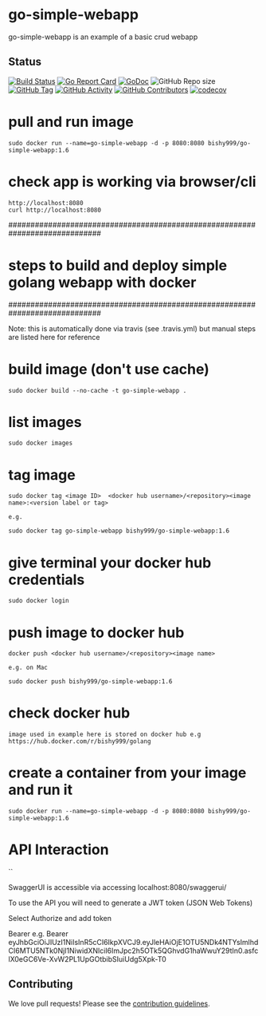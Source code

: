 
# go-simple-webapp

go-simple-webapp is an example of a basic crud webapp


 ## Status
[![Build Status](https://travis-ci.com/bishy999/go-simple-webapp.svg?branch=master)](https://travis-ci.com/bishy999/go-simple-webapp)
[![Go Report Card](https://goreportcard.com/badge/github.com/bishy999/go-simple-webapp)](https://goreportcard.com/report/github.com/bishy999/go-simple-webapp)
[![GoDoc](https://godoc.org/github.com/bishy999/go-simple-webapp/pkg/tag?status.svg)](https://godoc.org/github.com/bishy999/go-simple-webapp/pkg/app)
![GitHub Repo size](https://img.shields.io/github/repo-size/bishy999/go-simple-webapp)
[![GitHub Tag](https://img.shields.io/github/tag/bishy999/go-simple-webapp.svg)](https://github.com/bishy999/go-simple-webapp/releases/latest)
[![GitHub Activity](https://img.shields.io/github/commit-activity/m/bishy999/go-simple-webapp)](https://github.com/bishy999/go-simple-webapp)
[![GitHub Contributors](https://img.shields.io/github/contributors/bishy999/go-simple-webapp)](https://github.com/bishy999/go-simple-webapp)
[![codecov](https://codecov.io/gh/bishy999/go-simple-webapp/branch/master/graph/badge.svg)](https://codecov.io/gh/bishy999/go-simple-webapp)



# pull and run image
```
sudo docker run --name=go-simple-webapp -d -p 8080:8080 bishy999/go-simple-webapp:1.6
```


# check app is working via browser/cli
 
```
http://localhost:8080
curl http://localhost:8080
```


#############################################################################
#          steps to build and deploy simple golang webapp with docker       #
#############################################################################


Note: this is automatically done via travis (see .travis.yml) but manual steps are listed here for reference


# build image (don't use cache)

```
sudo docker build --no-cache -t go-simple-webapp .
```


# list images

```
sudo docker images
```
 
# tag image

```
sudo docker tag <image ID>  <docker hub username>/<repository><image name>:<version label or tag>

e.g.

sudo docker tag go-simple-webapp bishy999/go-simple-webapp:1.6
```


# give terminal your docker hub credentials

```
sudo docker login
```


# push image to docker hub

```
docker push <docker hub username>/<repository><image name>

e.g. on Mac

sudo docker push bishy999/go-simple-webapp:1.6
```


# check docker hub

```
image used in example here is stored on docker hub e.g https://hub.docker.com/r/bishy999/golang
```

# create a container from your image and run it
 
```
sudo docker run --name=go-simple-webapp -d -p 8080:8080 bishy999/go-simple-webapp:1.6

```




# API Interaction
``

SwaggerUI is accessible via accessing localhost:8080/swaggerui/

To use the API you will need to generate a JWT token (JSON Web Tokens)

Select Authorize and add token

Bearer <token> e.g. Bearer eyJhbGciOiJIUzI1NiIsInR5cCI6IkpXVCJ9.eyJleHAiOjE1OTU5NDk4NTYsImlhdCI6MTU5NTk0NjI1NiwidXNlciI6ImJpc2h5OTk5QGhvdG1haWwuY29tIn0.asfclX0eGC6Ve-XvW2PL1UpGOtbibSIuiUdg5Xpk-T0


## Contributing

We love pull requests! Please see the [contribution guidelines](CONTRIBUTING.md).

